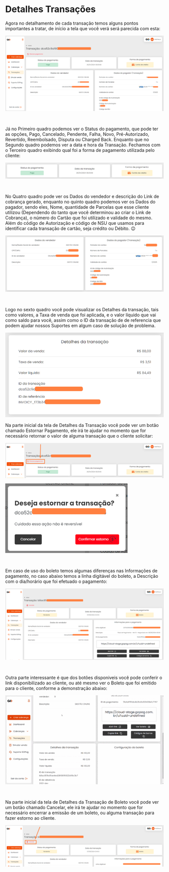 # Detalhes Transações

<p>Agora no detalhamento de cada transação temos alguns pontos importantes a tratar, de início a tela que você verá será parecida com esta:</p>

![transacoes_menu_detalhe_transacao](/assets/prints/transacoes_menu_detalhe_transacao.png)

<br>

<p>Já no Primeiro quadro podemos ver o Status do pagamento, que pode ter as opções, Pago, Cancelado, Pendente, Falha, Novo, Pré-Autorizado, Revertido, Reembolsado, Disputa ou Charged Back. Enquanto que no Segundo quadro podemos ver a data e hora da Transação. Fechamos com o Terceiro quadro exibindo qual foi a forma de pagamento utilizada pelo cliente: </p>

![transacoes_menu_detalhe_transacao_cards_1_2_3](/assets/prints/transacoes_menu_detalhe_transacao_card_123.png)

<br>

<p>No Quatro quadro pode ver os Dados do vendedor e descrição do Link de cobrança gerado, enquanto no quinto quadro podemos ver os Dados do pagador, sendo eles, Nome, quantidade de Parcelas que esse cliente utilizou (Dependendo do tanto que você determinou ao criar o Link de Cobrança), o número do Cartão que foi utilizado e validade do mesmo. Além do código de Autorização e código de NSU que usamos para identificar cada transação de cartão, seja crédito ou Débito. 😉</p>

![transacoes_menu_detalhe_transacao_cards_4_5](/assets/prints/transacoes_menu_detalhe_transacao_card_4_e_5.png)

<br>

<p>Logo no sexto quadro você pode visualizar os Detalhes da transação, tais como valores, a Taxa de venda que foi aplicada, e o valor líquido que vai como saldo para você, assim como o ID da transação de de referencia que podem ajudar nossos Suportes em algum caso de solução de problema.</p>

![transacoes_menu_detalhe_transacao_card_6](/assets/prints/transacoes_menu_detalhe_transacao_card_6.png)

<p>Na parte inicial da tela de Detalhes da Transação você pode ver um botão chamado Estornar Pagamento, ele irá te ajudar no momento que for necessário retornar o valor de alguma transação que o cliente solicitar:</p>

![transacoes_menu_detalhe_transacao_botao_estorno](/assets/prints/transacoes_menu_detalhe_transacao_btn_estorno.png)

![transacoes_menu_detalhe_transacao_botao_estorno_popup](/assets/prints/transacoes_menu_detalhe_transacao_btn_estorno_1.png)

<br>

<p>Em caso de uso do boleto temos algumas diferenças nas Informações de pagamento, no caso abaixo temos a linha digitável do boleto, a Descrição com o dia/horário que foi efetuado o pagamento:</p>

![transacoes_menu_detalhe_transacao_boleto](/assets/prints/transacoes_menu_detalhe_transacao_boleto.png)

<br>

<p>Outra parte interessante é que dos botões disponiveis você pode conferir o link disponibilizado ao cliente, ou até mesmo ver o Boleto que foi emitido para o cliente, conforme a demonstração abaixo:</p>

![transacoes_menu_detalhe_transacao_boleto_1](/assets/prints/transacoes_menu_detalhe_transacao_boleto_1.gif)

<br>

<p>Na parte inicial da tela de Detalhes da Transação de Boleto você pode ver um botão chamado Cancelar, ele irá te ajudar no momento que for necessário encerrar a emissão de um boleto, ou alguma transação para fazer estorno ao cliente.</p>

![transacoes_menu_detalhe_transacao_boleto_2](/assets/prints/transacoes_menu_detalhe_transacao_boleto_2.png)